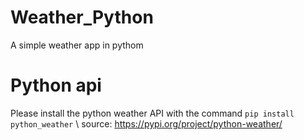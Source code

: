 # Weather_Python
A simple weather app in pythom
# Python api
Please install the python weather API with the command ```pip install python_weather``` \\ source: https://pypi.org/project/python-weather/
